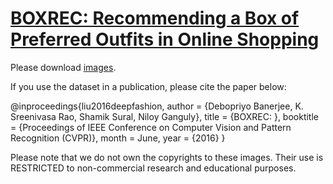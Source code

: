 # [BOXREC: Recommending a Box of Preferred Outfits in Online Shopping](https://dl.acm.org/doi/10.1145/3408890)


Please download [images](https://drive.google.com/drive/folders/1HwdeMEwUXE5STWIoPePcuy5w5L_YJo-a?usp=sharing).


If you use the dataset in a publication, please cite the paper below:

  @inproceedings{liu2016deepfashion,
 	author = {Debopriyo Banerjee, K. Sreenivasa Rao, Shamik Sural, Niloy Ganguly},
 	title = {BOXREC: },
 	booktitle = {Proceedings of IEEE Conference on Computer Vision and Pattern Recognition (CVPR)},
 	month = June,
 	year = {2016} 
  }

Please note that we do not own the copyrights to these images. Their use is RESTRICTED to non-commercial research and educational purposes.



